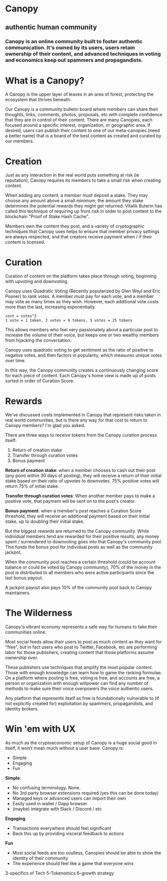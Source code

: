 # Canopy
## authentic human community

### Canopy is an online community built to foster authentic communication. It's owned by its users, users retain ownership of their content, and advanced techniques in voting and economics keep out spammers and propagandists. 

# What is a Canopy?
A Canopy is the upper layer of leaves in an area of forest, protecting the ecosystem that thrives beneath.

Our Canopy is a community bulletin board where members can share their thoughts, links, comments, photos, proposals, etc with complete confidence that they are in control of their content. There are many Canopies, each focused around a specific interest, organization, or geographic area. If desired, users can publish their content to one of our meta-canopies (need a better name) that is a board of the best content as created and curated by our members.

# Creation
Just as any interaction in the real world puts something at risk (ie reputation), Canopy requires its members to take a small risk when creating content.

When adding any content, a member must deposit a stake. They may choose any amount above a small minimum; the amount they stake determines the potential rewards they might get returned. Vitalik Buterin has called this technique of requiring up front risk in order to post content to the blockchain "Proof of Stake Hash Cache".

Members own the content they post, and a variety of cryptographic techniques that Canopy uses helps to ensure that member privacy settings are always respected, and that creators receive payment when / if their content is licensed.

# Curation
Curation of content on the platform takes place through voting, beginning with upvoting and downvoting.

Canopy uses Quadratic Voting (Recently popularized by Glen Weyl and Eric Posner) to rank votes. A member must pay for each vote, and a member may vote as many times as they wish. However, each additional vote costs more than the last, increasing exponentially.

```
cost = votes^2
1 vote = 1 token, 3 votes = 9 tokens, 5 votes = 25 tokens
```

This allows members who feel very passionately about a particular post to increase the volume of their voice, but keeps one or two wealthy members from hijacking the conversation.

Canopy uses quadratic voting to get sentiment as the ratio of positive to negative votes, and then factors in popularity, which measures unique votes over time.

In this way, the Canopy community creates a continuously changing score for each piece of content. Each Canopy's home view is made up of posts sorted in order of Curation Score.

# Rewards
We've discussed costs implemented in Canopy that represent risks taken in real world communities, but is there any way for that cost to return to Canopy members? I'm glad you asked.

There are three ways to receive tokens from the Canopy curation process itself:

1. Return of creation stake
2. Transfer through curation votes
3. Bonus payment 

**Return of creation stake**: when a member chooses to cash out their post (any point within 30 days of posting), they will receive a return of their initial stake based on their ratio of upvotes to downvotes. 75% positive votes will return 75% of initial stake.

**Transfer through curation votes**: When another member pays to make a positive vote, that payment will be sent on to the post's creator.

**Bonus payment**: when a member's post reaches a Curation Score threshold, they will receive an additional payment based on their initial stake, up to doubling their initial stake.

But the biggest rewards are returned to the Canopy community. While individual members tend are rewarded for their positive results, any money spent / surrendered to downvoting goes into that Canopy's community pool. This funds the bonus pool for individual posts as well as the community jackpot.

When the community pool reaches a certain threshold (could be account balance or could be voted by Canopy community), 70% of the money in the pool is distributed to all members who were active participants since the last bonus payout. 

A jackpot payout also pays 10% of the community pool back to Canopy maintainers.


# The Wilderness 
Canopy's vibrant economy represents a safe way for humans to take their communities online. 

Most social feeds allow their users to post as much content as they want for "free", but in fact users who post to Twitter, Facebook, etc are performing labor for those publishers, creating content that those platforms assume ownership over.

These publishers use techniques that amplify the most popular content. Those with enough knowledge can learn how to game the ranking formulae. On a platform where posting is free, voting is free, and accounts are free, a person or organization with enough willpower can find any number of methods to make sure their voice overpowers the voice authentic users.

Any platform that represents itself as free is foundationally vulnerable to (if not explicitly created for) exploitation by spammers, propagandists, and identity brokers.

# Win 'em with UX
As much as the cryptoeconomic setup of Canopy is a huge social good in itself, it won't mean much without a user base. Canopy is:

* Simple
* Engaging
* Fun

**Simple**: 
* No confusing terminology. None.
* No 3rd party browser extensions required (yes this can be done today)
* Managed keys or advanced users can import their own
* Easily used in wallet / Dapp browser
* (maybe) integrate with Slack / Discord / etc

**Engaging**
* Transactions everywhere should feel significant
* Back this up by providing visceral feedback to actions

**Fun**
* Most social feeds are too soulless, Canopies should be able to show the identity of their community
* The experience should feel like a game that everyone wins

3-specifics of Tech
5-Tokenomics
6-growth strategy